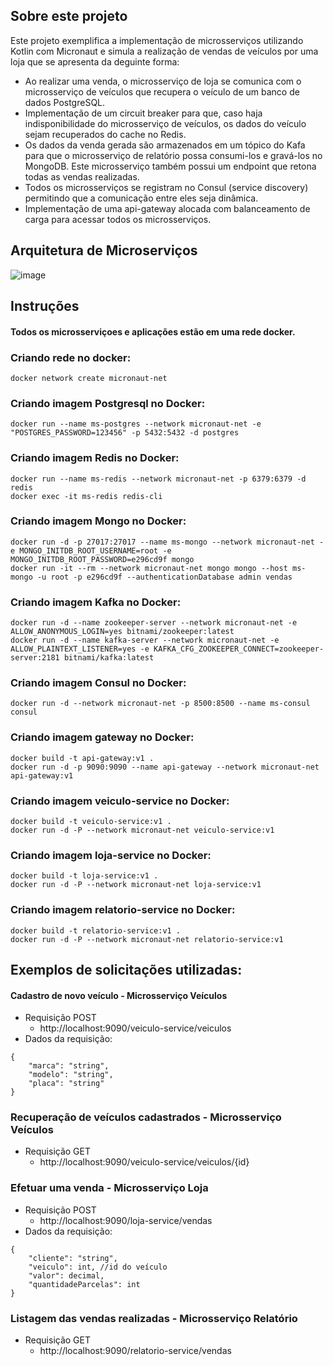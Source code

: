 ## Sobre este projeto

Este projeto exemplifica a implementação de microsserviços utilizando Kotlin com Micronaut e simula a realização de vendas de veículos por uma loja que se apresenta da deguinte forma:
* Ao realizar uma venda, o microsserviço de loja se comunica com o microsserviço de veículos que recupera o veículo de um banco de dados PostgreSQL.
* Implementação de um circuit breaker para que, caso haja indisponibilidade do microsserviço de veículos, os dados do veículo sejam recuperados do cache no Redis.
* Os dados da venda gerada são armazenados em um tópico do Kafa para que o microsserviço de relatório possa consumi-los e gravá-los no MongoDB. Este microsserviço também possui um endpoint que retona todas as vendas realizadas.
* Todos os microsserviços se registram no Consul (service discovery) permitindo que a comunicação entre eles seja dinâmica.
* Implementação de uma api-gateway alocada com balanceamento de carga para acessar todos os microsserviços.

## Arquitetura de Microserviços

![image](https://user-images.githubusercontent.com/59898958/138009488-ee7427b5-b824-41c2-adf4-084954ded4de.png)

## Instruções
#### Todos os microsserviçoes e aplicações estão em uma rede docker.

### Criando rede no docker:

```
docker network create micronaut-net
```

### Criando imagem Postgresql no Docker:

```
docker run --name ms-postgres --network micronaut-net -e "POSTGRES_PASSWORD=123456" -p 5432:5432 -d postgres
```

### Criando imagem Redis no Docker:

```
docker run --name ms-redis --network micronaut-net -p 6379:6379 -d redis
docker exec -it ms-redis redis-cli
```

### Criando imagem Mongo no Docker:

```
docker run -d -p 27017:27017 --name ms-mongo --network micronaut-net -e MONGO_INITDB_ROOT_USERNAME=root -e MONGO_INITDB_ROOT_PASSWORD=e296cd9f mongo
docker run -it --rm --network micronaut-net mongo mongo --host ms-mongo -u root -p e296cd9f --authenticationDatabase admin vendas
```

### Criando imagem Kafka no Docker:

```
docker run -d --name zookeeper-server --network micronaut-net -e ALLOW_ANONYMOUS_LOGIN=yes bitnami/zookeeper:latest
docker run -d --name kafka-server --network micronaut-net -e ALLOW_PLAINTEXT_LISTENER=yes -e KAFKA_CFG_ZOOKEEPER_CONNECT=zookeeper-server:2181 bitnami/kafka:latest
```

### Criando imagem Consul no Docker:

```
docker run -d --network micronaut-net -p 8500:8500 --name ms-consul consul
```

### Criando imagem gateway no Docker:

```
docker build -t api-gateway:v1 .
docker run -d -p 9090:9090 --name api-gateway --network micronaut-net api-gateway:v1
```

### Criando imagem veiculo-service no Docker:

```
docker build -t veiculo-service:v1 .
docker run -d -P --network micronaut-net veiculo-service:v1
```

### Criando imagem loja-service no Docker:

```
docker build -t loja-service:v1 .
docker run -d -P --network micronaut-net loja-service:v1
```

### Criando imagem relatorio-service no Docker:

```
docker build -t relatorio-service:v1 .
docker run -d -P --network micronaut-net relatorio-service:v1
```
## Exemplos de solicitações utilizadas:

#### Cadastro de novo veículo - Microsserviço Veículos
* Requisição POST
	- http://localhost:9090/veiculo-service/veiculos
* Dados da requisição:
```
{
	"marca": "string",
	"modelo": "string",
	"placa": "string"
}
```

### Recuperação de veículos cadastrados - Microsserviço Veículos
* Requisição GET
	- http://localhost:9090/veiculo-service/veiculos/{id}

### Efetuar uma venda - Microsserviço Loja
* Requisição POST
	- http://localhost:9090/loja-service/vendas
* Dados da requisição:
```
{
	"cliente": "string",
	"veiculo": int, //id do veículo
	"valor": decimal,
	"quantidadeParcelas": int
}
```

### Listagem das vendas realizadas - Microsserviço Relatório
* Requisição GET
	- http://localhost:9090/relatorio-service/vendas
